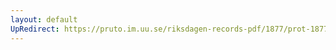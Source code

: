 ```yaml
---
layout: default
UpRedirect: https://pruto.im.uu.se/riksdagen-records-pdf/1877/prot-1877--ak--020/prot-1877--ak--020_001.pdf
---
```

